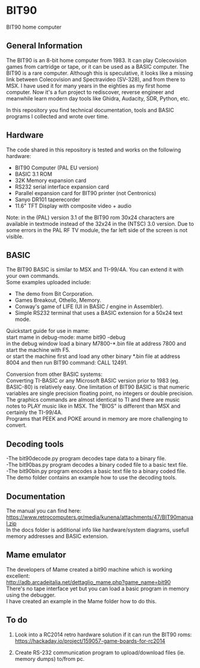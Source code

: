 # BIT90
BIT90 home computer

## General Information
The BIT90 is an 8-bit home computer from 1983. It can play Colecovision games from cartridge or tape, or it can be used as a BASIC computer. The BIT90 is a rare computer. Although this is speculative, it looks like a missing link between Colecovision and Spectravideo (SV-328), and from there to MSX. I have used it for many years in the eighties as my first home computer. Now it's a fun project to rediscover, reverse engineer and meanwhile learn modern day tools like Ghidra, Audacity, SDR, Python, etc. 
  
In this repository you find technical documentation, tools and BASIC programs I collected and wrote over time.

## Hardware
The code shared in this repository is tested and works on the following hardware:
- BIT90 Computer (PAL EU version)
- BASIC 3.1 ROM
- 32K Memory expansion card
- RS232 serial interface expansion card
- Parallel expansion card for BIT90 printer (not Centronics)
- Sanyo DR101 taperecorder
- 11.6" TFT Display with composite video + audio

Note: in the (PAL) version 3.1 of the BIT90 rom 30x24 characters are available in textmode instead of the 32x24 in the (NTSC) 3.0 version.
Due to some errors in the PAL RF TV module, the far left side of the screen is not visible.

## BASIC
The BIT90 BASIC is similar to MSX and TI-99/4A. You can extend it with your own commands.  
Some examples uploaded include: 
- The demo from Bit Corporation.  
- Games Breakout, Othello, Memory.    
- Conway's game of LIFE (UI in BASIC / engine in Assembler).    
- Simple RS232 terminal that uses a BASIC extension for a 50x24 text mode.  
  
Quickstart guide for use in mame:  
start mame in debug-mode: mame bit90 -debug  
in the debug window load a binary M7800-*.bin file at address 7800 and start the machine with F5.  
or start the machine first and load any other binary *.bin file at address 8004 and then run BIT90 command: CALL 12491.  
  
Conversion from other BASIC systems:  
Converting TI-BASIC or any Microsoft BASIC version prior to 1983 (eg. BASIC-80) is relatively easy.
One limitation of BIT90 BASIC is that numeric variables are single precision floating point, no integers or double precision.
The graphics commands are almost identical to TI and there are music notes to PLAY music like in MSX.
The "BIOS" is different than MSX and certainly the TI-99/4A.  
Programs that PEEK and POKE around in memory are more challenging to convert.

## Decoding tools
-The bit90decode.py program decodes tape data to a binary file.  
-The bit90bas.py program decodes a binary coded file to a basic text file.  
-The bit90bin.py program encodes a basic text file to a binary coded file.  
The demo folder contains an example how to use the decoding tools.  

## Documentation
The manual you can find here: https://www.retrocomputers.gr/media/kunena/attachments/47/BIT90manual.zip  
In the docs folder is additional info like hardware/system diagrams, usefull memory addresses and BASIC extension.

## Mame emulator
The developers of Mame created a bit90 machine which is working excellent:  
http://adb.arcadeitalia.net/dettaglio_mame.php?game_name=bit90  
There's no tape interface yet but you can load a basic program in memory using the debugger.  
I have created an example in the Mame folder how to do this.

## To do
1. Look into a RC2014 retro hardware solution if it can run the BIT90 roms:  
https://hackaday.io/project/159057-game-boards-for-rc2014  
  
2. Create RS-232 communication program to upload/download files (ie. memory dumps) to/from pc.




